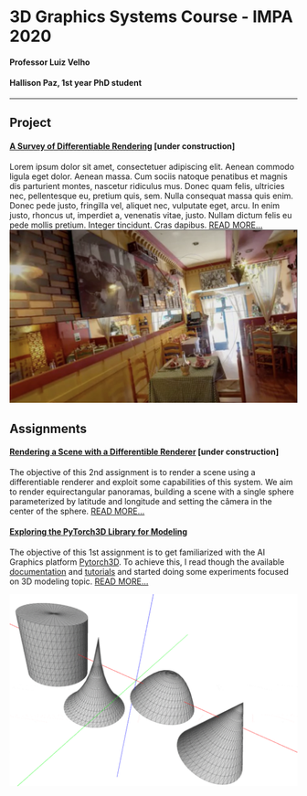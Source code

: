 # 3D Graphics Systems Course - IMPA 2020

#### Professor Luiz Velho
#### Hallison Paz, 1st year PhD student

---------

## Project 

#### [A Survey of Differentiable Rendering](differentiable-rendering.md) \[under construction]

Lorem ipsum dolor sit amet, consectetuer adipiscing elit. Aenean commodo ligula eget dolor. Aenean massa. Cum sociis natoque penatibus et magnis dis parturient montes, nascetur ridiculus mus. Donec quam felis, ultricies nec, pellentesque eu, pretium quis, sem. Nulla consequat massa quis enim. Donec pede justo, fringilla vel, aliquet nec, vulputate eget, arcu. In enim justo, rhoncus ut, imperdiet a, venenatis vitae, justo. Nullam dictum felis eu pede mollis pretium. Integer tincidunt. Cras dapibus. [READ MORE...](differentiable-rendering.md)
![enter image description here](img/expectation.png)

## Assignments

#### [Rendering a Scene with a Differentible Renderer](assignment2.md) \[under construction]

The objective of this 2nd assignment is to render a scene using a differentiable renderer and exploit some capabilities of this system. We aim to render equirectangular panoramas, building a scene with a single sphere parameterized by latitude and longitude and setting the câmera in the center of the sphere. [READ MORE...](assignment2.md)

#### [Exploring the PyTorch3D Library for Modeling](assignment1.md)

The objective of this 1st assignment is to get familiarized with the AI Graphics platform [Pytorch3D](https://pytorch3d.org/). To achieve this, I read though the available [documentation](https://pytorch3d.org/docs/why_pytorch3d) and [tutorials](https://pytorch3d.org/tutorials) and started doing some experiments focused on 3D modeling topic. [READ MORE...](assignment1.md)

![Some shapes of revolution](img/rev_shapes.gif)
<!--stackedit_data:
eyJoaXN0b3J5IjpbLTIyODcyMDUwNSwtMzg2MjQ1MTcsMTQ5Mj
c5OTc1MCw0ODQ2MDM4MSwtMTQ2NTgyODMxOSwtMTk1MDE3MjY5
MSwtMTI1MTE5OTA1Myw5MjcwMTEyODQsLTEyODQ5OTAzMzQsMT
c0MTQzMTgwNSwtMTE3NDIzOTUzMSwtMTQzNDQxMDYzNCwtNTQy
NDg2MzExLC0xMzgxNTcwNDMxLDE0MjY0NTY2OSwtMTYwNTE2MT
E0OCwtMTkzODUzMDM5OCwxMTkyNjA1NzE1XX0=
-->